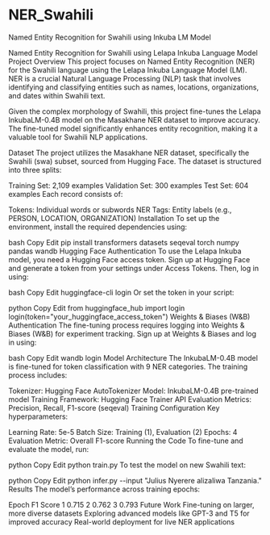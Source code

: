 # NER_Swahili
Named Entity Recognition for Swahili using Inkuba LM Model


Named Entity Recognition for Swahili using Lelapa Inkuba Language Model
Project Overview
This project focuses on Named Entity Recognition (NER) for the Swahili language using the Lelapa Inkuba Language Model (LM). NER is a crucial Natural Language Processing (NLP) task that involves identifying and classifying entities such as names, locations, organizations, and dates within Swahili text.

Given the complex morphology of Swahili, this project fine-tunes the Lelapa InkubaLM-0.4B model on the Masakhane NER dataset to improve accuracy. The fine-tuned model significantly enhances entity recognition, making it a valuable tool for Swahili NLP applications.

Dataset
The project utilizes the Masakhane NER dataset, specifically the Swahili (swa) subset, sourced from Hugging Face. The dataset is structured into three splits:

Training Set: 2,109 examples
Validation Set: 300 examples
Test Set: 604 examples
Each record consists of:

Tokens: Individual words or subwords
NER Tags: Entity labels (e.g., PERSON, LOCATION, ORGANIZATION)
Installation
To set up the environment, install the required dependencies using:

bash
Copy
Edit
pip install transformers datasets seqeval torch numpy pandas wandb
Hugging Face Authentication
To use the Lelapa Inkuba model, you need a Hugging Face access token. Sign up at Hugging Face and generate a token from your settings under Access Tokens. Then, log in using:

bash
Copy
Edit
huggingface-cli login
Or set the token in your script:

python
Copy
Edit
from huggingface_hub import login
login(token="your_huggingface_access_token")
Weights & Biases (W&B) Authentication
The fine-tuning process requires logging into Weights & Biases (W&B) for experiment tracking. Sign up at Weights & Biases and log in using:

bash
Copy
Edit
wandb login
Model Architecture
The InkubaLM-0.4B model is fine-tuned for token classification with 9 NER categories. The training process includes:

Tokenizer: Hugging Face AutoTokenizer
Model: InkubaLM-0.4B pre-trained model
Training Framework: Hugging Face Trainer API
Evaluation Metrics: Precision, Recall, F1-score (seqeval)
Training Configuration
Key hyperparameters:

Learning Rate: 5e-5
Batch Size: Training (1), Evaluation (2)
Epochs: 4
Evaluation Metric: Overall F1-score
Running the Code
To fine-tune and evaluate the model, run:

python
Copy
Edit
python train.py
To test the model on new Swahili text:

python
Copy
Edit
python infer.py --input "Julius Nyerere alizaliwa Tanzania."
Results
The model’s performance across training epochs:

Epoch	F1 Score
1	0.715
2	0.762
3	0.793
Future Work
Fine-tuning on larger, more diverse datasets
Exploring advanced models like GPT-3 and T5 for improved accuracy
Real-world deployment for live NER applications
